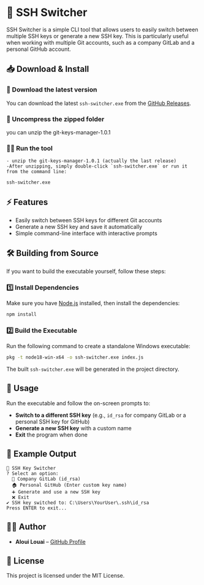 # 🚀 SSH Switcher

SSH Switcher is a simple CLI tool that allows users to easily switch between multiple SSH keys or generate a new SSH key. This is particularly useful when working with multiple Git accounts, such as a company GitLab and a personal GitHub account.

## 📥 Download & Install

### 🔽 Download the latest version
You can download the latest `ssh-switcher.exe` from the [GitHub Releases](https://github.com/AlouiLouai/git-keys-manager/releases/latest).

### 🔽 Uncompress the zipped folder 
you can unzip the git-keys-manager-1.0.1

### 🏃‍♂️ Run the tool
    - unzip the git-keys-manager-1.0.1 (actually the last release)
    -After unzipping, simply double-click `ssh-switcher.exe` or run it from the command line:

```sh
ssh-switcher.exe
```

## ⚡ Features
- Easily switch between SSH keys for different Git accounts
- Generate a new SSH key and save it automatically
- Simple command-line interface with interactive prompts

## 🛠️ Building from Source
If you want to build the executable yourself, follow these steps:

### 1️⃣ Install Dependencies
Make sure you have [Node.js](https://nodejs.org/) installed, then install the dependencies:
```sh
npm install
```

### 2️⃣ Build the Executable
Run the following command to create a standalone Windows executable:
```sh
pkg -t node18-win-x64 -o ssh-switcher.exe index.js
```

The built `ssh-switcher.exe` will be generated in the project directory.

## 📌 Usage
Run the executable and follow the on-screen prompts to:
- **Switch to a different SSH key** (e.g., `id_rsa` for company GitLab or a personal SSH key for GitHub)
- **Generate a new SSH key** with a custom name
- **Exit** the program when done

## 🎯 Example Output
```
🚀 SSH Key Switcher
? Select an option:
  💼 Company GitLab (id_rsa)
  🏠 Personal GitHub (Enter custom key name)
  ➕ Generate and use a new SSH key
  ❌ Exit
✔ SSH key switched to: C:\Users\YourUser\.ssh\id_rsa
Press ENTER to exit...
```

## 👨‍💻 Author
- **Aloui Louai** – [GitHub Profile](https://github.com/alouilouai)

## 📜 License
This project is licensed under the MIT License.